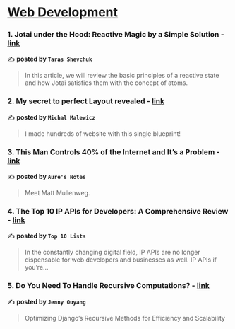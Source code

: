 
<h1><a href=https://medium.com/tag/web-development/recommended target="_blank" rel="noopener noreferrer">Web Development</a></h1>
<h3>1. Jotai under the Hood: Reactive Magic by a Simple Solution - <a href="https://medium.com/@tarasshevchuk/jotai-under-the-hood-simple-magic-by-a-simple-solution-54ba5b58da9c" target="_blank" rel="noopener noreferrer">link</a></h3>

✍️ **posted by `Taras Shevchuk`**

<blockquote>In this article, we will review the basic principles of a reactive state and how Jotai satisfies them with the concept of atoms.</blockquote>

<h3>2. My secret to perfect Layout revealed - <a href="https://medium.com/@michalmalewicz/my-secret-to-perfect-layout-revealed-33183f25e49c" target="_blank" rel="noopener noreferrer">link</a></h3>

✍️ **posted by `Michal Malewicz`**

<blockquote>I made hundreds of website with this single blueprint!</blockquote>

<h3>3. This Man Controls 40% of the Internet and It’s a Problem - <a href="https://medium.com/notes-and-theories/this-man-controls-40-of-the-internet-and-its-a-problem-1b37a66e6185" target="_blank" rel="noopener noreferrer">link</a></h3>

✍️ **posted by `Aure's Notes`**

<blockquote>Meet Matt Mullenweg.</blockquote>

<h3>4. The Top 10 IP APIs for Developers: A Comprehensive Review - <a href="https://medium.com/@officialrankings/the-top-10-ip-apis-for-developers-a-comprehensive-review-49f7b6d2e8e2" target="_blank" rel="noopener noreferrer">link</a></h3>

✍️ **posted by `Top 10 Lists`**

<blockquote>In the constantly changing digital field, IP APIs are no longer dispensable for web developers and businesses as well. IP APIs if you’re…</blockquote>

<h3>5. Do You Need To Handle Recursive Computations? - <a href="https://medium.com/code-like-a-girl/do-you-need-to-handle-recursive-computations-fb3bb5f5e633" target="_blank" rel="noopener noreferrer">link</a></h3>

✍️ **posted by `Jenny Ouyang`**

<blockquote>Optimizing Django’s Recursive Methods for Efficiency and Scalability</blockquote>

